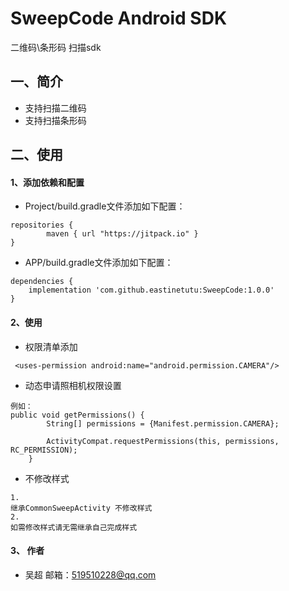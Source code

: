 # SweepCode Android SDK
二维码\条形码 扫描sdk

## 一、简介
* 支持扫描二维码
* 支持扫描条形码

## 二、使用
#### 1、添加依赖和配置
* Project/build.gradle文件添加如下配置：

```
repositories {
        maven { url "https://jitpack.io" }
}
```

* APP/build.gradle文件添加如下配置：

```
dependencies {
    implementation 'com.github.eastinetutu:SweepCode:1.0.0'
}
```

#### 2、使用
* 权限清单添加

```
 <uses-permission android:name="android.permission.CAMERA"/>
```

* 动态申请照相机权限设置
```
例如：
public void getPermissions() {
        String[] permissions = {Manifest.permission.CAMERA};

        ActivityCompat.requestPermissions(this, permissions, RC_PERMISSION);
    }
```

* 不修改样式
```
1.
继承CommonSweepActivity 不修改样式
2.
如需修改样式请无需继承自己完成样式
```

#### 3、 作者
* 吴超   邮箱：519510228@qq.com


